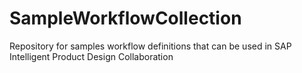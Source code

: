 # SampleWorkflowCollection
Repository for samples workflow definitions that can be used in SAP Intelligent Product Design Collaboration
